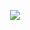 <p align="center">
<a href="https://github.com/gavlyukovskiy"><img src="https://github-profile-trophy.vercel.app/?username=gavlyukovskiy&row=2&column=5&no-frame=true&no-bg=true&theme=darkhub&title=-Repositories"></a>
</p>
<br/>
